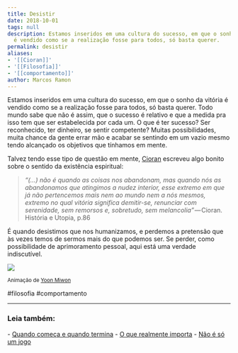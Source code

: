 ```yaml
---
title: Desistir
date: 2018-10-01
tags: null
description: Estamos inseridos em uma cultura do sucesso, em que o sonho da vitória
  é vendido como se a realização fosse para todos, só basta querer.
permalink: desistir
aliases:
- '[[Cioran]]'
- '[[Filosofia]]'
- '[[comportamento]]'
author: Marcos Ramon
---
```

Estamos inseridos em uma cultura do sucesso, em que o sonho da vitória é vendido como se a realização fosse para todos, só basta querer. Todo mundo sabe que não é assim, que o sucesso é relativo e que a medida pra isso tem que ser estabelecida por cada um. O que é ter sucesso? Ser reconhecido, ter dinheiro, se sentir competente? Muitas possibilidades, muita chance da gente errar mão e acabar se sentindo em um vazio mesmo tendo alcançado os objetivos que tínhamos em mente.

Talvez tendo esse tipo de questão em mente, [Cioran](http://amzn.to/2COFZEF) escreveu algo bonito sobre o sentido da existência espiritual:

> _“(…) não é quando as coisas nos abandonam, mas quando nós as abandonamos que atingimos a nudez interior, esse extremo em que já não pertencemos mais nem ao mundo nem a nós mesmos, extremo no qual vitória significa demitir-se, renunciar com serenidade, sem remorsos e, sobretudo, sem melancolia”_ — Cioran. História e Utopia, p.86

É quando desistimos que nos humanizamos, e perdemos a pretensão que às vezes temos de sermos mais do que podemos ser. Se perder, como possibilidade de aprimoramento pessoal, aqui está uma verdade indiscutível.

![](https://cdn-images-1.medium.com/max/800/1*VJQ0rP4MwqzBeXqsGE54GQ.gif)

<small>Animação de <a href="http://yoonmiwon.tumblr.com/">Yoon Miwon</a></small>

#filosofia #comportamento 

---




<h3>Leia também:</h3>
- <a href="/quando-comeca-e-quando-termina">Quando começa e quando termina</a>
- <a href="/o-que-realmente-importa">O que realmente importa</a>
- <a href="/nao-e-so-um-jogo">Não é só um jogo</a>
